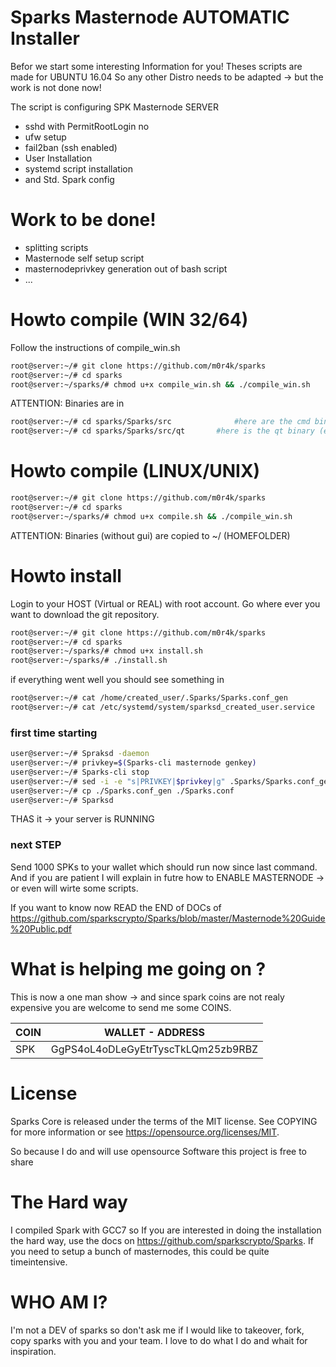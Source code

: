 # Sparks Masternode AUTOMATIC Installer

Befor we start some interesting Information for you! Theses scripts are made for UBUNTU 16.04 
So any other Distro needs to be adapted -> but the work is not done now!

The script is configuring SPK Masternode SERVER 
- sshd with PermitRootLogin no
- ufw setup
- fail2ban (ssh enabled)
- User Installation
- systemd script installation
- and Std. Spark config
 
# Work to be done!

  - splitting scripts
  - Masternode self setup script
  - masternodeprivkey generation out of bash script
  - ...
 
# Howto compile (WIN 32/64)

Follow the instructions of compile_win.sh

```sh
root@server:~/# git clone https://github.com/m0r4k/sparks
root@server:~/# cd sparks
root@server:~/sparks/# chmod u+x compile_win.sh && ./compile_win.sh
```

ATTENTION: Binaries are in 

```sh
root@server:~/# cd sparks/Sparks/src              #here are the cmd binaries (exe)
root@server:~/# cd sparks/Sparks/src/qt		  #here is the qt binary (exe)
```


# Howto compile (LINUX/UNIX)

```sh
root@server:~/# git clone https://github.com/m0r4k/sparks
root@server:~/# cd sparks
root@server:~/sparks/# chmod u+x compile.sh && ./compile_win.sh
```

ATTENTION: Binaries (without gui) are copied to ~/ (HOMEFOLDER)


# Howto install
Login to your HOST (Virtual or REAL) with root account. Go where ever you
want to download the git repository.

```sh
root@server:~/# git clone https://github.com/m0r4k/sparks
root@server:~/# cd sparks
root@server:~/sparks/# chmod u+x install.sh
root@server:~/sparks/# ./install.sh
```

if everything went well you should see something  in 
```sh
root@server:~/# cat /home/created_user/.Sparks/Sparks.conf_gen
root@server:~/# cat /etc/systemd/system/sparksd_created_user.service
```
### first time starting
```sh
user@server:~/# Spraksd -daemon
user@server:~/# privkey=$(Sparks-cli masternode genkey)
user@server:~/# Sparks-cli stop
user@server:~/# sed -i -e "s|PRIVKEY|$privkey|g" .Sparks/Sparks.conf_gen
user@server:~/# cp ./Sparks.conf_gen ./Sparks.conf
user@server:~/# Sparksd
```
THAS it -> your server is RUNNING

### next STEP
Send 1000 SPKs to your wallet which should run now since last command. And if
you are patient I will explain in futre how to ENABLE MASTERNODE -> or even
will wirte some scripts.

If you want to know now READ the END of DOCs of 
https://github.com/sparkscrypto/Sparks/blob/master/Masternode%20Guide%20Public.pdf


# What is helping me going on ?
This is now a one man show -> and since spark coins are not realy expensive you
are welcome to send me some COINS.

| COIN | WALLET - ADDRESS |
| ------ | ------ |
| SPK | GgPS4oL4oDLeGyEtrTyscTkLQm25zb9RBZ |

# License
Sparks Core is released under the terms of the MIT license. See COPYING for more information or see
https://opensource.org/licenses/MIT.

So because I do and will use opensource Software this project is free to share


# The Hard way
I compiled Spark with GCC7 so If you are interested in doing the installation the hard way, use the
docs on https://github.com/sparkscrypto/Sparks. If you need to setup a bunch of masternodes, this could
be quite timeintensive.

# WHO AM I?
I'm not a DEV of sparks so don't ask me if I would like to takeover, fork, copy sparks with you and your team.
I love to do what I do and whait for inspiration.

